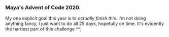 ### Maya's Advent of Code 2020.

My one explicit goal this year is to *actually finish this*. I'm not doing anything fancy, I just want to do all 25 days, hopefully on time. It's evidently the hardest part of this challenge ^^;
